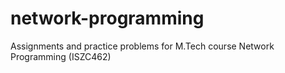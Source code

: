 # network-programming
Assignments and practice problems for M.Tech course Network Programming (ISZC462)
